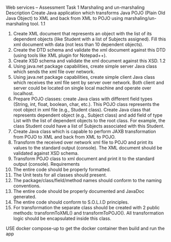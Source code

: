 Web services – Assessment Task 1
Marshaling and un-marshaling
Description
Create Java application which transforms Java POJO (Plain Old Java Object) to XML and back from XML to
POJO using marshaling/un-marshaling tool.
1.1
1. Create XML document that represents an object with the list of its dependent objects (like Student
with a list of Subjects assigned). Fill this xml document with data (not less than 10 dependent
objects).
2. Create the DTD schema and validate the xml document against this DTD (using tools like XML plugin
for Notepad++).
3. Create XSD schema and validate the xml document against this XSD.
1.2
1. Using java.net package capabilities, create simple server Java class which sends the xml file over
network.
2. Using java.net package capabilities, create simple client Java class which receives the xml file sent
by server over network. Both client and server could be located on single local machine and operate
over localhost.
3. Prepare POJO classes: create Java class with different field types (String, int, float, boolean, char,
etc.). This POJO class represents the root object in xml file (e.g., Student class). Create Java class that
represents dependent object (e.g., Subject class) and add field of type List with the list of dependent
objects to the root class. For example, the class Student could have a list of Subjects associated with
this Student.
4. Create Java class which is capable to perform JAXB transformation from POJO to XML and back from
XML to POJO.
5. Transform the received over network xml file to POJO and print its values to the standard output
(console). The XML document should be validated against XSD schema.
6. Transform POJO class to xml document and print it to the standard output (console).
Requirements
1. The entire code should be properly formatted.
2. The Unit tests for all classes should present.
3. The package/class/field/method names should conform to the naming conventions.
4. The entire code should be properly documented and JavaDoc generated.
5. The entire code should conform to S.O.L.I.D principles.
6. For transformation the separate class should be created with 2 public methods:
transformToXML() and transformToPOJO(). All transformation logic should be encapsulated inside
this class.

USE docker compose-up to get the docker container then build and run the app

